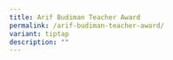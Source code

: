```yaml
---
title: Arif Budiman Teacher Award
permalink: /arif-budiman-teacher-award/
variant: tiptap
description: ""
---
```

<p></p>